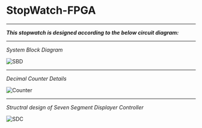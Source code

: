 # StopWatch-FPGA
---
___This stopwatch is designed according to the below circuit diagram:___

***

_System Block Diagram_
 
![SBD](https://www.realdigital.org/img/c43fb84c342ba72119aa12857d950e23.svg)

***

_Decimal Counter Details_

![Counter](https://www.realdigital.org/img/31ddc685d97be230232652562b754335.svg)

***

_Structral design of Seven Segment Displayer Controller_

![SDC](https://www.realdigital.org/img/f01f7c9068f7ae11e5e3f2a4719e11c2.svg)

